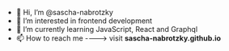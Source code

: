 - 👋 Hi, I’m @sascha-nabrotzky
- 👀 I’m interested in frontend development
- 🌱 I’m currently learning JavaScript, React and Graphql
- 📫 How to reach me ----> visit **sascha-nabrotzky.github.io**

<!---
sascha-nabrotzky/sascha-nabrotzky is a ✨ special ✨ repository because its `README.md` (this file) appears on your GitHub profile.
You can click the Preview link to take a look at your changes.
--->

